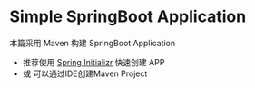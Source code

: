 # Simple SpringBoot Application
本篇采用 Maven 构建 SpringBoot Application

* 推荐使用 [Spring Initializr](https://start.spring.io/) 快速创建 APP
* 或 可以通过IDE创建Maven Project




